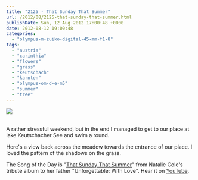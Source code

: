 ```yaml
---
title: "2125 - That Sunday That Summer"
url: /2012/08/2125-that-sunday-that-summer.html
publishDate: Sun, 12 Aug 2012 17:00:48 +0000
date: 2012-08-12 19:00:48
categories: 
  - "olympus-m-zuiko-digital-45-mm-f1-8"
tags: 
  - "austria"
  - "carinthia"
  - "flowers"
  - "grass"
  - "keutschach"
  - "karnten"
  - "olympus-om-d-e-m5"
  - "summer"
  - "tree"
---
```

<div class="container">
<div class="center"><a target="_blank" href="https://d25zfm9zpd7gm5.cloudfront.net/1200x1200/2012/20120812_161134_lr.jpg"><img src="https://d25zfm9zpd7gm5.cloudfront.net/0600x0600/2012/20120812_161134_lr.jpg" /></a></div>
</div>
<br />

A rather stressful weekend, but in the end I managed to get to our place at lake Keutschacher See and swim a round.

 Here's a view back across the meadow towards the entrance of our place. I loved the pattern of the shadows on the grass.

The Song of the Day is "<a href="http://www.lyricsmode.com/lyrics/n/natalie_cole/that_sunday_that_summer.html" target="_blank">That Sunday That Summer</a>" from Natalie Cole's tribute album to her father "Unforgettable: With Love". Hear it on <a href="http://www.youtube.com/watch?v=AB-jjRdXWt8" target="_blank">YouTube</a>.

